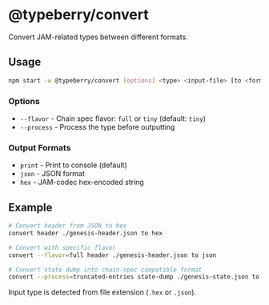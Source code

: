 # @typeberry/convert

Convert JAM-related types between different formats.

## Usage

```bash
npm start -w @typeberry/convert [options] <type> <input-file> [to <format>]
```

### Options

- `--flavor` - Chain spec flavor: `full` or `tiny` (default: `tiny`)
- `--process` - Process the type before outputting

### Output Formats

- `print` - Print to console (default)
- `json` - JSON format
- `hex` - JAM-codec hex-encoded string

## Example

```bash
# Convert header from JSON to hex
convert header ./genesis-header.json to hex

# Convert with specific flavor
convert --flavor=full header ./genesis-header.json to json

# Convert state dump into chain-spec compatible format
convert --process=truncated-entries state-dump ./genesis-state.json to json
```

Input type is detected from file extension (`.hex` or `.json`).

